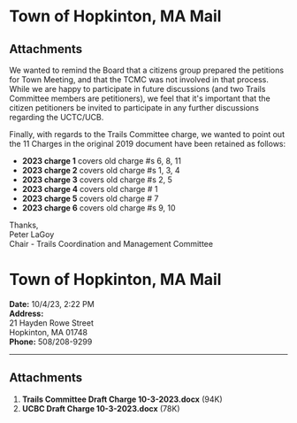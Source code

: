 # Town of Hopkinton, MA Mail
## Attachments


We wanted to remind the Board that a citizens group prepared the petitions for Town Meeting, and that the TCMC was not involved in that process. While we are happy to participate in future discussions (and two Trails Committee members are petitioners), we feel that it's important that the citizen petitioners be invited to participate in any further discussions regarding the UCTC/UCB.

Finally, with regards to the Trails Committee charge, we wanted to point out the 11 Charges in the original 2019 document have been retained as follows:

- **2023 charge 1** covers old charge #s 6, 8, 11
- **2023 charge 2** covers old charge #s 1, 3, 4
- **2023 charge 3** covers old charge #s 2, 5
- **2023 charge 4** covers old charge # 1
- **2023 charge 5** covers old charge # 7
- **2023 charge 6** covers old charge #s 9, 10

Thanks,  
Peter LaGoy  
Chair - Trails Coordination and Management Committee
# Town of Hopkinton, MA Mail

**Date:** 10/4/23, 2:22 PM  
**Address:**  
21 Hayden Rowe Street  
Hopkinton, MA 01748  
**Phone:** 508/208-9299  

---

## Attachments

1. **Trails Committee Draft Charge 10-3-2023.docx** (94K)
2. **UCBC Draft Charge 10-3-2023.docx** (78K)